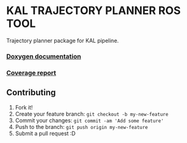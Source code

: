 # KAL TRAJECTORY PLANNER ROS TOOL

Trajectory planner package for KAL pipeline.

### [Doxygen documentation](http://mrt.pages.mrt.uni-karlsruhe.de/private/kamran/kal_trajectory_planner_ros_tool/doxygen/index.html)
### [Coverage report](http://mrt.pages.mrt.uni-karlsruhe.de/private/kamran/kal_trajectory_planner_ros_tool/coverage/index.html)

## Contributing

1. Fork it!
2. Create your feature branch: `git checkout -b my-new-feature`
3. Commit your changes: `git commit -am 'Add some feature'`
4. Push to the branch: `git push origin my-new-feature`
5. Submit a pull request :D